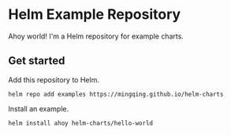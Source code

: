 # Helm Example Repository

Ahoy world!  I'm a Helm repository for example charts.

## Get started

Add this repository to Helm.

```
helm repo add examples https://mingqing.github.io/helm-charts
```

Install an example.

```
helm install ahoy helm-charts/hello-world
```
